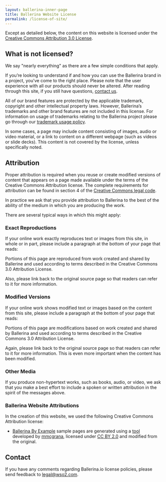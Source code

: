```yaml
---
layout: ballerina-inner-page
title: Ballerina Website License
permalink: /license-of-site/
---
```


Except as detailed below, the content on this website is licensed under the [Creative Commons Attribution 3.0 License](https://creativecommons.org/licenses/by/3.0/us/).

## What is not licensed?
We say "nearly everything" as there are a few simple conditions that apply.

If you’re looking to understand if and how you can use the Ballerina brand in a project, you’ve come to the right place. Please note that the user experience with all our products should never be altered. After reading through this site, if you still have questions, [contact us](/community/#report-issues).  

All of our brand features are protected by the applicable trademark, copyright and other intellectual property laws. However, Ballerina’s trademarks and other brand features are not included in this license. For information on usage of trademarks relating to the Ballerina project please go through our [trademark usage policy](/trademark-usage-policy/).

In some cases, a page may include content consisting of images, audio or video material, or a link to content on a different webpage (such as videos or slide decks). This content is not covered by the license, unless specifically noted.


## Attribution
Proper attribution is required when you reuse or create modified versions of content that appears on a page made available under the terms of the Creative Commons Attribution license. The complete requirements for attribution can be found in section 4 of the [Creative Commons legal code](http://creativecommons.org/licenses/by/3.0/legalcode).

In practice we ask that you provide attribution to Ballerina to the best of the ability of the medium in which you are producing the work.

There are several typical ways in which this might apply:

### Exact Reproductions
If your online work exactly reproduces text or images from this site, in whole or in part, please include a paragraph at the bottom of your page that reads:

Portions of this page are reproduced from work created and shared by Ballerine and used according to terms described in the Creative Commons 3.0 Attribution License.

Also, please link back to the original source page so that readers can refer to it for more information.

### Modified Versions
If your online work shows modified text or images based on the content from this site, please include a paragraph at the bottom of your page that reads:

Portions of this page are modifications based on work created and shared by Ballerina and used according to terms described in the Creative Commons 3.0 Attribution License.

Again, please link back to the original source page so that readers can refer to it for more information. This is even more important when the content has been modified.

### Other Media
If you produce non-hypertext works, such as books, audio, or video, we ask that you make a best effort to include a spoken or written attribution in the spirit of the messages above.

### Ballerina Website Attributions
In the creation of this website, we used the following Creative Commons Attribution license: 

* [Ballerina By Example](https://ballerina.io/learn/by-example/) sample pages are generated using a [tool](https://github.com/mmcgrana/gobyexample/) developed by [mmcgrana](https://github.com/mmcgrana), licensed under [CC BY 2.0](https://creativecommons.org/licenses/by/2.0/) and modified from the original.

## Contact
If you have any comments regarding Ballerina.io license policies, please send feedback to [legal@wso2.com](mailto:legal@wso2.com).

<!--<style>
.nav > li.cVersionItem , .cBallerinaTocContainer {
    display: none !important;
}
</style>-->

<style>
.nav > li.cVersionItem {
    display: none !important;
}
.cFormSection {
   background:#f3f3f3;
   padding:30px;
}
label {
	display: inline-block;
	max-width: 95%;
	margin-bottom: 5px;
	font-weight: 700;
}
.form-check-input {
   float:left;
   margin-right:10px !important;
}
.cSignUp, button#subscribeUserButton {
	background: #56b3af;
	border: none;
	color: #fff;
	/* padding: 10px 20px; */
	margin-top: 15px;
	display: inline-block;
	width: auto;
	padding: 18px;
	line-height: 0px;
	font-family: "roboto";
	letter-spacing: 1px;
	font-weight: 400;
}

.cSignUp:hover , button#subscribeUserButton:hover {
background:#464646;
}

#form-status , #form-error {
display:none;
}

#form-status.cShowBlock , #form-error.cShowBlock  {
display:block;
}
a.cBookmark {
display: inline-block;
position: absolute;
margin: -150px 0px 0px;
}


</style>
